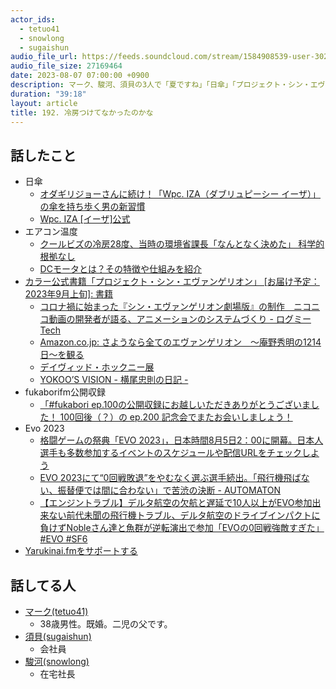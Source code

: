 ```yaml
---
actor_ids:
  - tetuo41
  - snowlong
  - sugaishun
audio_file_url: https://feeds.soundcloud.com/stream/1584908539-user-302747142-yarukinai-192-2023_08_07.mp3
audio_file_size: 27169464
date: 2023-08-07 07:00:00 +0900
description: マーク、駿河、須貝の3人で「夏ですね」「日傘」「プロジェクト・シン・エヴァンゲリオン」「fukaborifm公開収録」などについて話しました。
duration: "39:18"
layout: article
title: 192. 冷房つけてなかったのかな
---
```


## 話したこと
- 日傘
  - [オダギリジョーさんに続け！「Wpc. IZA（ダブリュピーシー イーザ）」の傘を持ち歩く男の新習慣](https://ignite.jp/2023/02/503977/)
  - [Wpc. IZA [イーザ]公式](https://wpc-iza.jp/)
- エアコン温度
  - [クールビズの冷房28度、当時の環境省課長「なんとなく決めた」 科学的根拠なし](https://www.huffingtonpost.jp/2017/05/11/cool-biz_n_16555154.html)
  - [DCモータとは？その特徴や仕組みを紹介](https://jp.aspina-group.com/ja/learning-zone/columns/what-is/001/)
- [カラー公式書籍「プロジェクト・シン・エヴァンゲリオン」 [お届け予定：2023年9月上旬]: 書籍 ](https://www.evastore.jp/shop/g/gZ0001401/)
  - [コロナ禍に始まった『シン・エヴァンゲリオン劇場版』の制作　ニコニコ動画の開発者が語る、アニメーションのシステムづくり - ログミーTech](https://logmi.jp/tech/articles/326577)
  - [Amazon.co.jp: さようなら全てのエヴァンゲリオン　～庵野秀明の1214日～を観る](https://www.amazon.co.jp/dp/B09C54J9HY)
  - [デイヴィッド・ホックニー展](https://www.mot-art-museum.jp/exhibitions/hockney/index.html)
  - [YOKOO’S VISION - 横尾忠則の日記 -](https://www.tadanoriyokoo.com/vision/2022/07.html)
- fukaborifm公開収録
  - [「#fukabori ep.100の公開収録にお越しいただきありがとうございました！ 100回後（？）の ep.200 記念会でまたお会いしましょう！ ](https://twitter.com/iwashi86/status/1683463757639589888)
- Evo 2023
  - [格闘ゲームの祭典「EVO 2023」，日本時間8月5日2：00に開幕。日本人選手も多数参加するイベントのスケジュールや配信URLをチェックしよう](https://www.4gamer.net/games/999/G999905/20230804058/)
  - [EVO 2023にて“0回戦敗退”をやむなく選ぶ選手続出。「飛行機飛ばない、振替便では間に合わない」で苦渋の決断 - AUTOMATON](https://automaton-media.com/articles/newsjp/20230803-258261/)
  - [【エンジントラブル】デルタ航空の欠航と遅延で10人以上がEVO参加出来ない前代未聞の飛行機トラブル、デルタ航空のドライブインパクトに負けずNobleさん達と魚群が逆転演出で参加「EVOの0回戦強敵すぎた」#EVO #SF6](https://matomebu.com/entame/evo20230803-2/)
- [Yarukinai.fmをサポートする](https://note.com/tetuo41/circle)

## 話してる人
- [マーク(tetuo41)](https://twitter.com/tetuo41)
  - 38歳男性。既婚。二児の父です。
- [須貝(sugaishun)](https://twitter.com/sugaishun)
  - 会社員
- [駿河(snowlong)](https://twitter.com/_snowlong)
  - 在宅社長
